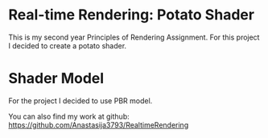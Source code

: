 # Real-time Rendering: Potato Shader

This is my second year Principles of Rendering Assignment. For this project I decided to create a potato shader.

# Shader Model

For the project I decided to use PBR model.

You can also find my work at github: https://github.com/Anastasija3793/RealtimeRendering